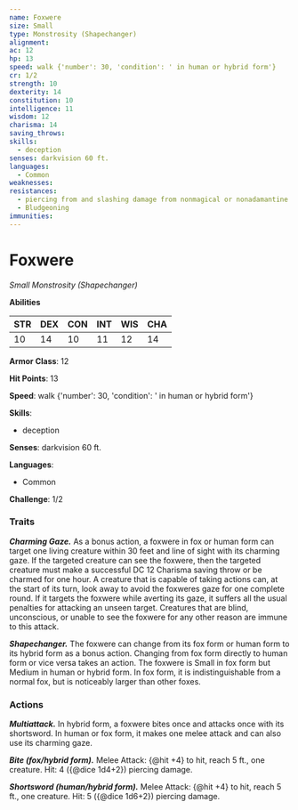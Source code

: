 ```yaml
---
name: Foxwere
size: Small
type: Monstrosity (Shapechanger)
alignment: 
ac: 12
hp: 13
speed: walk {'number': 30, 'condition': ' in human or hybrid form'}
cr: 1/2
strength: 10
dexterity: 14
constitution: 10
intelligence: 11
wisdom: 12
charisma: 14
saving_throws:
skills:
  - deception
senses: darkvision 60 ft.
languages:
  - Common
weaknesses:
resistances:
  - piercing from and slashing damage from nonmagical or nonadamantine weapons
  - Bludgeoning
immunities:
---
```


# Foxwere

*Small Monstrosity (Shapechanger)*

**Abilities**

| STR | DEX | CON | INT | WIS | CHA |
| --- | --- | --- | --- | --- | --- |
| 10 | 14 | 10 | 11 | 12 | 14 |

**Armor Class**: 12

**Hit Points**: 13

**Speed**: walk {'number': 30, 'condition': ' in human or hybrid form'}

**Skills**:
  - deception

**Senses**: darkvision 60 ft.

**Languages**:
  - Common

**Challenge**: 1/2

### Traits
***Charming Gaze.*** As a bonus action, a foxwere in fox or human form can target one living creature within 30 feet and line of sight with its charming gaze. If the targeted creature can see the foxwere, then the targeted creature must make a successful DC 12 Charisma saving throw or be charmed for one hour. A creature that is capable of taking actions can, at the start of its turn, look away to avoid the foxweres gaze for one complete round. If it targets the foxwere while averting its gaze, it suffers all the usual penalties for attacking an unseen target. Creatures that are blind, unconscious, or unable to see the foxwere for any other reason are immune to this attack.

***Shapechanger.*** The foxwere can change from its fox form or human form to its hybrid form as a bonus action. Changing from fox form directly to human form or vice versa takes an action. The foxwere is Small in fox form but Medium in human or hybrid form. In fox form, it is indistinguishable from a normal fox, but is noticeably larger than other foxes.

### Actions
***Multiattack.*** In hybrid form, a foxwere bites once and attacks once with its shortsword. In human or fox form, it makes one melee attack and can also use its charming gaze.

***Bite (fox/hybrid form).*** Melee Attack: {@hit +4} to hit, reach 5 ft., one creature. Hit: 4 ({@dice 1d4+2}) piercing damage.

***Shortsword (human/hybrid form).*** Melee Attack: {@hit +4} to hit, reach 5 ft., one creature. Hit: 5 ({@dice 1d6+2}) piercing damage.

